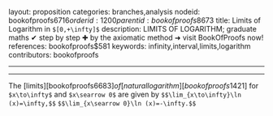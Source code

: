 layout: proposition
categories: branches,analysis
nodeid: bookofproofs$6716
orderid: 1200
parentid: bookofproofs$8673
title: Limits of Logarithm in `$[0,+\infty]$`
description: LIMITS OF LOGARITHM; graduate maths &#10004; step by step &#10010; by the axiomatic method &#10140; visit BookOfProofs now!
references: bookofproofs$581
keywords: infinity,interval,limits,logarithm
contributors: bookofproofs

---


---

The [limits][bookofproofs$6683] of [natural logarithm][bookofproofs$1421] for `$x\to\infty$` and `$x\searrow 0$` are given by
`$$\lim_{x\to\infty}\ln (x)=\infty,$$`
`$$\lim_{x\searrow 0}\ln (x)=-\infty.$$`
